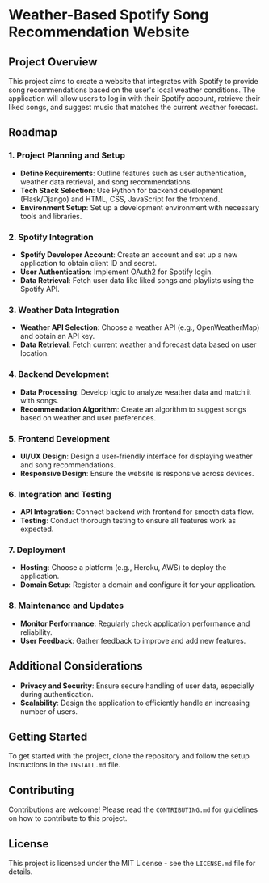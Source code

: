 # Weather-Based Spotify Song Recommendation Website

## Project Overview

This project aims to create a website that integrates with Spotify to provide song recommendations based on the user's local weather conditions. The application will allow users to log in with their Spotify account, retrieve their liked songs, and suggest music that matches the current weather forecast.

## Roadmap

### 1. Project Planning and Setup
- **Define Requirements**: Outline features such as user authentication, weather data retrieval, and song recommendations.
- **Tech Stack Selection**: Use Python for backend development (Flask/Django) and HTML, CSS, JavaScript for the frontend.
- **Environment Setup**: Set up a development environment with necessary tools and libraries.

### 2. Spotify Integration
- **Spotify Developer Account**: Create an account and set up a new application to obtain client ID and secret.
- **User Authentication**: Implement OAuth2 for Spotify login.
- **Data Retrieval**: Fetch user data like liked songs and playlists using the Spotify API.

### 3. Weather Data Integration
- **Weather API Selection**: Choose a weather API (e.g., OpenWeatherMap) and obtain an API key.
- **Data Retrieval**: Fetch current weather and forecast data based on user location.

### 4. Backend Development
- **Data Processing**: Develop logic to analyze weather data and match it with songs.
- **Recommendation Algorithm**: Create an algorithm to suggest songs based on weather and user preferences.

### 5. Frontend Development
- **UI/UX Design**: Design a user-friendly interface for displaying weather and song recommendations.
- **Responsive Design**: Ensure the website is responsive across devices.

### 6. Integration and Testing
- **API Integration**: Connect backend with frontend for smooth data flow.
- **Testing**: Conduct thorough testing to ensure all features work as expected.

### 7. Deployment
- **Hosting**: Choose a platform (e.g., Heroku, AWS) to deploy the application.
- **Domain Setup**: Register a domain and configure it for your application.

### 8. Maintenance and Updates
- **Monitor Performance**: Regularly check application performance and reliability.
- **User Feedback**: Gather feedback to improve and add new features.

## Additional Considerations
- **Privacy and Security**: Ensure secure handling of user data, especially during authentication.
- **Scalability**: Design the application to efficiently handle an increasing number of users.

## Getting Started

To get started with the project, clone the repository and follow the setup instructions in the `INSTALL.md` file.

## Contributing

Contributions are welcome! Please read the `CONTRIBUTING.md` for guidelines on how to contribute to this project.

## License

This project is licensed under the MIT License - see the `LICENSE.md` file for details.
